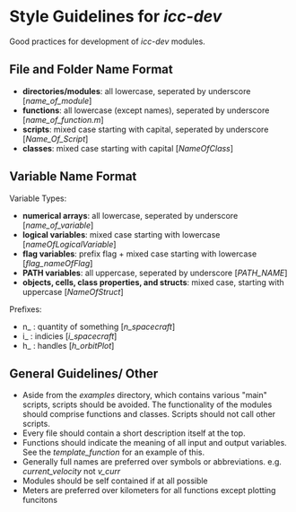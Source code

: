 # Style Guidelines for *icc-dev*
Good practices for development of *icc-dev* modules. 
 
## File and Folder Name Format
- __directories/modules__: all lowercase, seperated by underscore [*name_of_module*]
- __functions__: all lowercase (except names), seperated by underscore [*name_of_function.m*]
- __scripts__: mixed case starting with capital, seperated by underscore [*Name_Of_Script*] 
- __classes__: mixed case starting with capital [*NameOfClass*]

## Variable Name Format 
Variable Types:
- __numerical arrays__: all lowercase, seperated by underscore [*name_of_variable*]
- __logical variables__: mixed case starting with lowercase [*nameOfLogicalVariable*]
- __flag variables__: prefix flag + mixed case starting with lowercase [*flag_nameOfFlag*]
- __PATH variables__: all uppercase, seperated by underscore [*PATH_NAME*]
- __objects, cells, class properties, and structs__: mixed case, starting with uppercase [*NameOfStruct*]

Prefixes: 
- n_  : quantity of something  [*n_spacecraft*]
- i_ : indicies [*i_spacecraft*]
- h_ : handles [*h_orbitPlot*]

## General Guidelines/ Other 
- Aside from the *examples* directory, which contains various "main" scripts, scripts should be avoided. The functionality of the modules should comprise functions and classes. Scripts should not call other scripts.
- Every file should contain a short description itself at the top.  
- Functions should indicate the meaning of all input and output variables. See the *template_function* for an example of this. 
- Generally full names are preferred over symbols or abbreviations. e.g. *current_velocity* not *v_curr*
- Modules should be self contained if at all possible 
- Meters are preferred over kilometers for all functions except plotting funcitons
